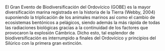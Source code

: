 El Gran Evento de Biodiversificación del Ordovícico (GOBE) es la mayor diversificación marina registrada en la historia de la Tierra (Webby, 2004) suponiendo la triplicación de los animales marinos así como el cambio de ecosistemas bentónicos a pelágicos, siendo además la más rápida de todas las radiaciones biológicas gracias a la continuidad de los factores que provocaron la explosión Cámbrica. Dicho esto, tal esplendor de biodiversificación es interrumpido a finales del Ordovícico y principios del Silúrico con la primera gran extinción.

